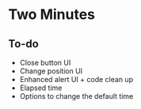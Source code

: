 # Two Minutes

## To-do

- Close button UI
- Change position UI
- Enhanced alert UI + code clean up
- Elapsed time
- Options to change the default time
